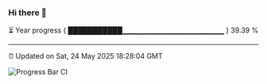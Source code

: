### Hi there 👋

⏳ Year progress { ███████████▁▁▁▁▁▁▁▁▁▁▁▁▁▁▁▁▁▁▁ } 39.39 %

---

⏰ Updated on Sat, 24 May 2025 18:28:04 GMT

![Progress Bar CI](https://github.com/liununu/liununu/workflows/Progress%20Bar%20CI/badge.svg)

